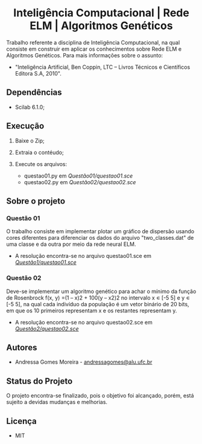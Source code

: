 <h1 align='center'>
          Inteligência Computacional | Rede ELM | Algoritmos Genéticos
</h1>

Trabalho referente a disciplina de Inteligência Computacional, na qual consiste em construir  em aplicar os conhecimentos sobre Rede ELM e Algoritmos Genéticos. Para mais informações sobre o assunto: 

- "Inteligência Artificial, Ben Coppin, LTC – Livros Técnicos e Científicos Editora S.A, 2010".

## Dependências

- Scilab 6.1.0;

## Execução

1. Baixe o Zip;
2. Extraia o contéudo;
3. Execute os arquivos:

    - questao01.py em *Questão01/questao01.sce*
    - questao02.py em *Questão02/questao02.sce*

## Sobre o projeto

### Questão 01

O trabalho consiste em implementar plotar um gráfico de dispersão usando cores diferentes para diferenciar os dados do arquivo "two_classes.dat" de uma classe e da outra por meio da rede neural ELM.

   - A resolução encontra-se no arquivo questao01.sce em [*Questão1/questao01.sce*]()

### Questão 02

Deve-se implementar um algoritmo genético para achar o mínimo da função de Rosenbrock f(x, y) =(1 – x)2 + 100(y – x2)2 no intervalo x ∊ [-5 5] e y ∊ [-5 5], na qual cada indivíduo da população é um vetor binário de 20 bits, em que os 10 primeiros representam x e os restantes representam y. 

   - A resolução encontra-se no arquivo questao02.sce em [*Questão2/questao02.sce*]()

## Autores
- Andressa Gomes Moreira - andressagomes@alu.ufc.br

## Status do Projeto
O projeto encontra-se finalizado, pois o objetivo foi alcançado, porém, está sujeito a devidas mudanças e melhorias. 

## Licença
- MIT

